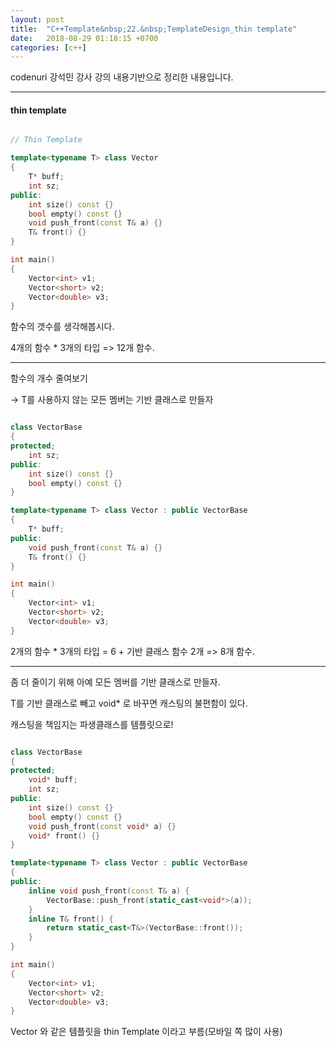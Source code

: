 ```yaml
---
layout: post
title:  "C++Template&nbsp;22.&nbsp;TemplateDesign_thin template"
date:   2018-08-29 01:18:15 +0700
categories: [c++]
---
```


codenuri 강석민 강사 강의 내용기반으로 정리한 내용입니다.

---

#### thin template

``` cpp

// Thin Template

template<typename T> class Vector
{
	T* buff;
	int sz;
public:
	int size() const {}
	bool empty() const {}
	void push_front(const T& a) {}
	T& front() {}
}

int main()
{
	Vector<int> v1;
	Vector<short> v2;
	Vector<double> v3;
}

```

함수의 갯수를 생각해봅시다.

4개의 함수 * 3개의 타입 => 12개 함수.

---

함수의 개수 줄여보기

-> T를 사용하지 않는 모든 멤버는 기반 클래스로 만들자

``` cpp

class VectorBase
{
protected;
	int sz;
public:
	int size() const {}
	bool empty() const {}
}

template<typename T> class Vector : public VectorBase
{
	T* buff;
public:
	void push_front(const T& a) {}
	T& front() {}
}

int main()
{
	Vector<int> v1;
	Vector<short> v2;
	Vector<double> v3;
}

```

2개의 함수 * 3개의 타입 = 6 + 기반 클래스 함수 2개 => 8개 함수.

---

좀 더 줄이기 위해 아예 모든 멤버를 기반 클래스로 만들자.

T를 기반 클래스로 빼고 void* 로 바꾸면 캐스팅의 불편함이 있다.

캐스팅을 책임지는 파생클래스를 템플릿으로!

``` cpp

class VectorBase
{
protected;
	void* buff;
	int sz;
public:
	int size() const {}
	bool empty() const {}
	void push_front(const void* a) {}
	void* front() {}
}

template<typename T> class Vector : public VectorBase
{
public:
	inline void push_front(const T& a) { 
		VectorBase::push_front(static_cast<void*>(a));
	}
	inline T& front() {
		return static_cast<T&>(VectorBase::front());
	}
}

int main()
{
	Vector<int> v1;
	Vector<short> v2;
	Vector<double> v3;
}

```

Vector 와 같은 템플릿을 thin Template 이라고 부름(모바일 쪽 많이 사용)

